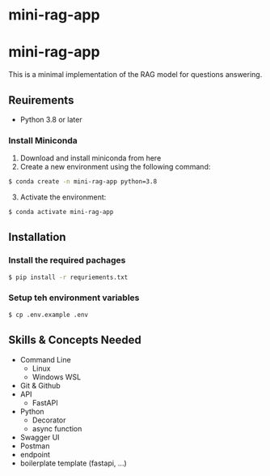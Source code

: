 # mini-rag-app
# mini-rag-app

This is a minimal implementation of the RAG model for questions answering.

## Reuirements

- Python 3.8 or later

### Install Miniconda

1. Download and install miniconda from here
2. Create a new environment using the following command:

```bash
$ conda create -n mini-rag-app python=3.8
```

3. Activate the environment:

```bash
$ conda activate mini-rag-app
```

## Installation

### Install the required pachages

```bash
$ pip install -r requriements.txt
```

### Setup teh environment variables

```bash
$ cp .env.example .env
```


## Skills & Concepts Needed

- Command Line
  - Linux
  - Windows WSL
- Git & Github
- API
  - FastAPI
- Python
  - Decorator
  - async function
- Swagger UI
- Postman
- endpoint
- boilerplate template (fastapi, ...)